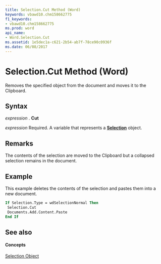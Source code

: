 ```yaml
---
title: Selection.Cut Method (Word)
keywords: vbawd10.chm158662775
f1_keywords:
- vbawd10.chm158662775
ms.prod: word
api_name:
- Word.Selection.Cut
ms.assetid: 1e5dec1a-c621-2b54-ab7f-78ce90c0936f
ms.date: 06/08/2017
---
```



# Selection.Cut Method (Word)

Removes the specified object from the document and moves it to the Clipboard.


## Syntax

 _expression_ . **Cut**

 _expression_ Required. A variable that represents a **[Selection](Word.Selection.md)** object.


## Remarks

The contents of the selection are moved to the Clipboard but a collapsed selection remains in the document.


## Example

This example deletes the contents of the selection and pastes them into a new document.


```vb
If Selection.Type = wdSelectionNormal Then 
 Selection.Cut 
 Documents.Add.Content.Paste 
End If
```


## See also


#### Concepts


[Selection Object](Word.Selection.md)

